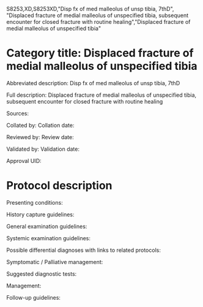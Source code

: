 S8253,XD,S8253XD,"Disp fx of med malleolus of unsp tibia, 7thD", "Displaced fracture of medial malleolus of unspecified tibia, subsequent encounter for closed fracture with routine healing","Displaced fracture of medial malleolus of unspecified tibia"
# Category title: Displaced fracture of medial malleolus of unspecified tibia

Abbreviated description: Disp fx of med malleolus of unsp tibia, 7thD

Full description: Displaced fracture of medial malleolus of unspecified tibia, subsequent encounter for closed fracture with routine healing

Sources:

Collated by:
Collation date:

Reviewed by:
Review date:

Validated by:
Validation date:

Approval UID:

# Protocol description

Presenting conditions:

History capture guidelines:

General examination guidelines:

Systemic examination guidelines:

Possible differential diagnoses with links to related protocols:

Symptomatic / Palliative management:

Suggested diagnostic tests:

Management:

Follow-up guidelines:
